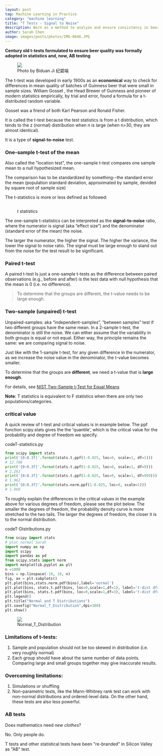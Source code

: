 ```yaml
---
layout: post
tag: Machine Learning in Practice
category: "machine learning"
title: "T Tests - Signal to Noise"
description: Born as a method to analyze and ensure consistency in beer qualities, t-test is a signal to noise test, and has been "re-branding" as AB testing
author: Sarah Chen
image: images/posts/photos/IMG-0646.JPG
---
```

**Century old t-tests formulated to ensure beer quality was formally adopted in statistics and, now, AB testing**

<figure> 
   <img src="{{"/images/posts/photos/IMG-0646.JPG"| relative_url}}"> 
   <figcaption>Photo by Biduan Ji 纪碧端</figcaption>
</figure> 

The t-test was developed in early 1900s as an **economical** way to check for differences in mean quality of batches of Guinness beer that were small in sample sizes.  William Gosset , the Head Brewer of Guinness and pioneer of modern statistics empirically, by trial and error, found a formula for a t-distributed random variable. 

Gosset was a friend of both Karl Pearson and Ronald Fisher.

It is called the t-test because the test statistics is from a t distribution, which tends to the z (normal) distribution when n is large (when n>30, they are almost identical).  

It is a type of **signal-to-noise** test. 

### One-sample t-test of the mean
Also called the "location test", the one-sample t-test compares one sample mean to a null hypothesized mean.  

The comparison has to be standardized by something--the standard error the mean (population standard deviation, approximated by sample, devided by square root of sample size)

The t-statistics is more or less defined as followed:

<figure> 
   <img src="{{"/images/posts/t-stat.PNG" width="15" | relative_url}}"> 
   <figcaption>t statistics</figcaption>
</figure> 

The one-sample t-statistics can be interpreted as the **signal-to-noise** ratio, where the numerator is signal (aka “effect size”) and the denominator (standard error of the mean) the noise.  

The larger the numerator, the higher the signal. The higher the variance, the lower the signal to noise ratio.  The signal must be large enough to stand out from the noise for the test result to be significant.  

### Paired t-test
A paired t-test Is just a one-sample t-tests as the difference between paired observations (e.g., before and after) is the test data with null hypothesis that the mean is 0 (i.e. no difference). 
> To determine that the groups are different, the t-value needs to be large enough.

### Two-sample (unpaired) t-test
Unpaired-samples: aka “independent-samples”, “between samples” test if two different groups have the same mean. 
In a 2-sample t-test, the denominator is still the noise.  We can either assume that the variability in both groups is equal or not equal.  Either way, the principle remains the same: we are comparing signal to noise. 

Just like with the 1-sample t-test, for any given difference in the numerator, as we increase the noise value in the denominator, the t-value becomes smaller. 

To determine that the groups are **different**, we need a t-value that is **large enough**.

For details, see [NIST Two-Sample t-Test for Equal Means](https://www.itl.nist.gov/div898/handbook/eda/section3/eda353.htm)

<!-- <div class="code-head"><span>code</span>T-statistics.r</div>

```r
## Read data and save variables. 
y <- matrix(scan("AUTO83B.DAT",skip=25),ncol=2,byrow=T) 
usmpg = y[,1] 
jmpg = y[,2] 
jmpg = jmpg[jmpg!=-999] 
## Perform two-sample t-test. 
z = t.test(usmpg,jmpg,var.equal=TRUE) 
> Case 1: Equal Variances > > Two Sample t-test > > data: usmpg and jmpg > t = -12.6206, df = 326, p-value < 2.2e-16 > alternative hypothesis: true difference in means is not equal to 0 > 95 percent confidence interval: > -11.947653 -8.725216 > sample estimates: > mean of x mean of y > 20.14458 30.48101 
## Find one-tailed and two-tailed critical values. 
qt(.05,z$parameter) 
> -1.649541 
qt(.025,z$parameter) 
> [1] -1.967268 

```
 -->
<div class="note"><p>
<b>Note</b>: T statistics is equivalent to F statistics when there are only two populations/categories. 
</p></div>

### critical value
A quick review of t-test and critical values is in example below.  The ppf function scipy.stats gives the the 'quantile', which is the critical value for the probability and degree of freedom we specify.

<div class="code-head"><span>code</span>T-statistics.py</div>

```python
from scipy import stats
print('{0:0.3f}'.format(stats.t.ppf(1-0.025, loc=0, scale=1, df=1)))
# 12.706
print('{0:0.3f}'.format(stats.t.ppf(1-0.025, loc=0, scale=1, df=9)))
# 2.262
print('{0:0.3f}'.format(stats.t.ppf(1-0.025, loc=0, scale=1, df=999)))
# 1.962
print('{0:0.3f}'.format(stats.norm.ppf(1-0.025, loc=0, scale=1)))
# 1.960
```
To roughly explain the differences in the critical values in the example above for various degrees of freedom, please see the plot below.  The smaller the degrees of freedom, the probability density curve is more stretched to the two tails.  The larger the degrees of freedom, the closer it is to the normal distribution. 

<div class="code-head"><span>code</span>T-Distributions.py</div>

```python
from scipy import stats
# plot normal Sarah
import numpy as np
import scipy
import pandas as pd
from scipy.stats import norm
import matplotlib.pyplot as plt
n =1000
bins = np.linspace(-10, 10, n) 
fig, ax = plt.subplots()
plt.plot(bins,stats.norm.pdf(bins),label='normal')
plt.plot(bins, stats.t.pdf(bins, loc=0,scale=1,df=1), label='t-dist df=1')
plt.plot(bins, stats.t.pdf(bins, loc=0,scale=1,df=3), label='t-dist df=3')
plt.legend()
plt.title("Normal and T Distributions")
plt.savefig("Normal_T_Distribution",dpi=300)
plt.show()
```

<figure> 
   <img src="{{"/images/posts/Normal_T_Distribution.PNG"| relative_url}}"> 
   <figcaption>Normal_T_Distribution</figcaption>
</figure> 

### Limitations of t-tests:
1.  Sample and population should not be too skewed in distribution (i.e. very roughly normal)   
2.  Each group should have about the same number of data points.  Comparing large and small groups together may give inaccurate results. 

### Overcoming limitations:
1.  Simulations or shuffling
2.  Non-parametric tests, like the Mann-Whitney rank test  can work with non-normal distributions and ordered-level data.  On the other hand, these tests are also less powerful. 


### AB tests
Does mathematics need *new clothes*?  

No.  Only people do.

T tests and other statistical tests have been "re-branded" in Silicon Valley as "AB" test.  